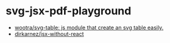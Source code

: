 # svg-jsx-pdf-playground
- [wootra/svg-table: js module that create an svg table easily.](https://github.com/wootra/svg-table)
- [dirkarnez/jsx-without-react](https://github.com/dirkarnez/jsx-without-react)
